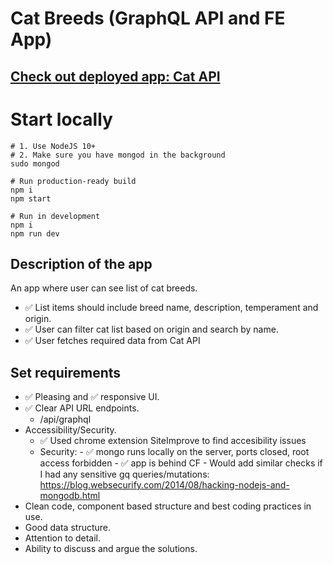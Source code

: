 # Cat Breeds (GraphQL API and FE App)

## [Check out deployed app: Cat API](https://meow.ponasasilas.com)

# Start locally

```
# 1. Use NodeJS 10+
# 2. Make sure you have mongod in the background
sudo mongod

# Run production-ready build
npm i
npm start

# Run in development
npm i
npm run dev
```

## Description of the app

An app where user can see list of cat breeds.

-   ✅ List items should include breed name, description, temperament and origin.
-   ✅ User can filter cat list based on origin and search by name.
-   ✅ User fetches required data from Cat API

## Set requirements

-   ✅ Pleasing and ✅ responsive UI.
-   ✅ Clear API URL endpoints.
    -   /api/graphql
-   Accessibility/Security.
    -   ✅ Used chrome extension SiteImprove to find accesibility issues
    -   Security: - ✅ mongo runs locally on the server, ports closed, root access forbidden - ✅ app is behind CF - Would add similar checks if I had any sensitive gq queries/mutations: https://blog.websecurify.com/2014/08/hacking-nodejs-and-mongodb.html
-   Clean code, component based structure and best coding practices in use.
-   Good data structure.
-   Attention to detail.
-   Ability to discuss and argue the solutions.
